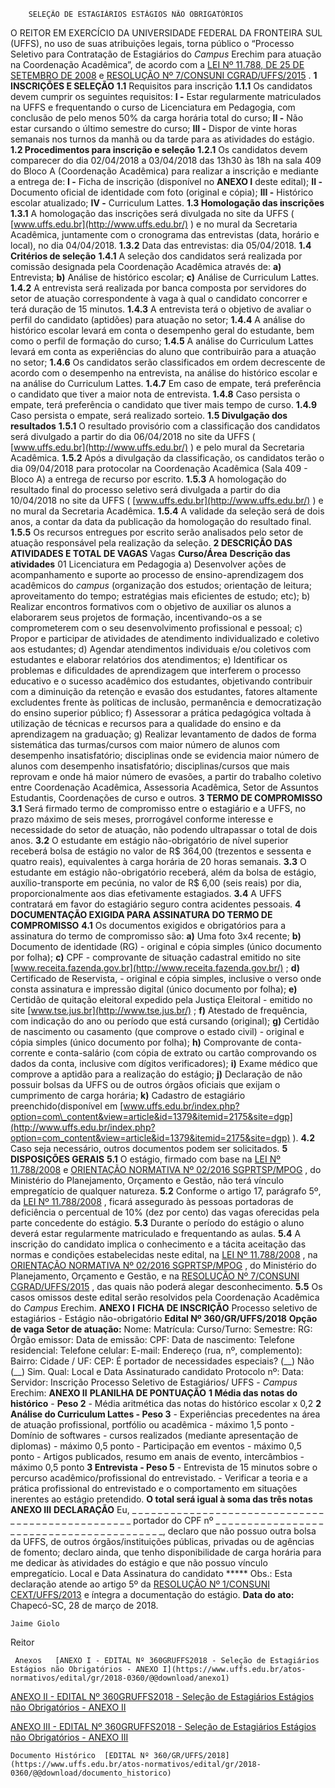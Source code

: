         SELEÇÃO DE ESTAGIÁRIOS ESTÁGIOS NÃO OBRIGATÓRIOS  

 O REITOR EM EXERCÍCIO DA UNIVERSIDADE FEDERAL DA FRONTEIRA SUL (UFFS), no uso de suas atribuições legais, torna público o “Processo Seletivo para Contratação de Estagiários do *Campus* Erechim para atuação na Coordenação Acadêmica”, de acordo com a [LEI Nº 11.788, DE 25 DE SETEMBRO DE 2008](http://www.planalto.gov.br/ccivil_03/_ato2007-2010/2008/lei/l11788.htm) e [RESOLUÇÃO Nº 7/CONSUNI CGRAD/UFFS/2015](https://www.uffs.edu.br/atos-normativos/resolucao/consunicgrad/2015-0007)  .  **1 INSCRIÇÕES E SELEÇÃO**  **1.1** Requisitos para inscrição **1.1.1** Os candidatos devem cumprir os seguintes requisitos: **I -** Estar regularmente matriculados na UFFS e frequentando o curso de Licenciatura em Pedagogia, com conclusão de pelo menos 50% da carga horária total do curso; **II -** Não estar cursando o último semestre do curso; **III -** Dispor de vinte horas semanais nos turnos da manhã ou da tarde para as atividades do estágio. **1.2 Procedimentos para inscrição e seleção**  **1.2.1** Os candidatos devem comparecer do dia 02/04/2018 a 03/04/2018 das 13h30 às 18h na sala 409 do Bloco A (Coordenação Acadêmica) para realizar a inscrição e mediante a entrega de: **I -** Ficha de inscrição (disponível no **ANEXO I** deste edital); **II -** Documento oficial de identidade com foto (original e cópia); **III -** Histórico escolar atualizado; **IV -** Curriculum Lattes. **1.3 Homologação das inscrições**  **1.3.1** A homologação das inscrições será divulgada no site da UFFS ( [www.uffs.edu.br](http://www.uffs.edu.br/)  ) e no mural da Secretaria Acadêmica, juntamente com o cronograma das entrevistas (data, horário e local), no dia 04/04/2018. **1.3.2** Data das entrevistas: dia 05/04/2018. **1.4 Critérios de seleção**  **1.4.1** A seleção dos candidatos será realizada por comissão designada pela Coordenação Acadêmica através de: **a)** Entrevista; **b)** Análise de histórico escolar; **c)** Análise de Curriculum Lattes. **1.4.2** A entrevista será realizada por banca composta por servidores do setor de atuação correspondente à vaga à qual o candidato concorrer e terá duração de 15 minutos. **1.4.3** A entrevista terá o objetivo de avaliar o perfil do candidato (aptidões) para atuação no setor; **1.4.4** A análise do histórico escolar levará em conta o desempenho geral do estudante, bem como o perfil de formação do curso; **1.4.5** A análise do Curriculum Lattes levará em conta as experiências do aluno que contribuirão para a atuação no setor; **1.4.6** Os candidatos serão classificados em ordem decrescente de acordo com o desempenho na entrevista, na análise do histórico escolar e na análise do Curriculum Lattes. **1.4.7** Em caso de empate, terá preferência o candidato que tiver a maior nota de entrevista. **1.4.8** Caso persista o empate, terá preferência o candidato que tiver mais tempo de curso. **1.4.9** Caso persista o empate, será realizado sorteio. **1.5 Divulgação dos resultados**  **1.5.1** O resultado provisório com a classificação dos candidatos será divulgado a partir do dia 06/04/2018 no site da UFFS ( [www.uffs.edu.br](http://www.uffs.edu.br/)  ) e pelo mural da Secretaria Acadêmica. **1.5.2** Após a divulgação da classificação, os candidatos terão o dia 09/04/2018 para protocolar na Coordenação Acadêmica (Sala 409 - Bloco A) a entrega de recurso por escrito. **1.5.3** A homologação do resultado final do processo seletivo será divulgada a partir do dia 10/04/2018 no site da UFFS ( [www.uffs.edu.br](http://www.uffs.edu.br/)  ) e no mural da Secretaria Acadêmica. **1.5.4** A validade da seleção será de dois anos, a contar da data da publicação da homologação do resultado final. **1.5.5** Os recursos entregues por escrito serão analisados pelo setor de atuação responsável pela realização da seleção.  **2 DESCRIÇÃO DAS ATIVIDADES E TOTAL DE VAGAS**      Vagas   **Curso/Área**    **Descrição das atividades**      01   Licenciatura em Pedagogia   a) Desenvolver ações de acompanhamento e suporte ao processo de ensino-aprendizagem dos acadêmicos do *campus* (organização dos estudos; orientação de leitura; aproveitamento do tempo; estratégias mais eficientes de estudo; etc); b) Realizar encontros formativos com o objetivo de auxiliar os alunos a elaborarem seus projetos de formação, incentivando-os a se comprometerem com o seu desenvolvimento profissional e pessoal; c) Propor e participar de atividades de atendimento individualizado e coletivo aos estudantes; d) Agendar atendimentos individuais e/ou coletivos com estudantes e elaborar relatórios dos atendimentos; e) Identificar os problemas e dificuldades de aprendizagem que interferem o processo educativo e o sucesso acadêmico dos estudantes, objetivando contribuir com a diminuição da retenção e evasão dos estudantes, fatores altamente excludentes frente às políticas de inclusão, permanência e democratização do ensino superior público; f) Assessorar a prática pedagógica voltada à utilização de técnicas e recursos para a qualidade do ensino e da aprendizagem na graduação; g) Realizar levantamento de dados de forma sistemática das turmas/cursos com maior número de alunos com desempenho insatisfatório; disciplinas onde se evidencia maior número de alunos com desempenho insatisfatório; disciplinas/cursos que mais reprovam e onde há maior número de evasões, a partir do trabalho coletivo entre Coordenação Acadêmica, Assessoria Acadêmica, Setor de Assuntos Estudantis, Coordenações de curso e outros.      **3 TERMO DE COMPROMISSO**  **3.1** Será firmado termo de compromisso entre o estagiário e a UFFS, no prazo máximo de seis meses, prorrogável conforme interesse e necessidade do setor de atuação, não podendo ultrapassar o total de dois anos. **3.2** O estudante em estágio não-obrigatório de nível superior receberá bolsa de estágio no valor de R$ 364,00 (trezentos e sessenta e quatro reais), equivalentes à carga horária de 20 horas semanais. **3.3** O estudante em estágio não-obrigatório receberá, além da bolsa de estágio, auxílio-transporte em pecúnia, no valor de R$ 6,00 (seis reais) por dia, proporcionalmente aos dias efetivamente estagiados. **3.4** A UFFS contratará em favor do estagiário seguro contra acidentes pessoais.  **4 DOCUMENTAÇÃO EXIGIDA PARA ASSINATURA DO TERMO DE COMPROMISSO**  **4.1** Os documentos exigidos e obrigatórios para a assinatura do termo de compromisso são: **a)** Uma foto 3x4 recente; **b)** Documento de identidade (RG) - original e cópia simples (único documento por folha); **c)** CPF - comprovante de situação cadastral emitido no site [www.receita.fazenda.gov.br](http://www.receita.fazenda.gov.br/)  ; **d)** Certificado de Reservista, - original e cópia simples, inclusive o verso onde consta assinatura e impressão digital (único documento por folha); **e)** Certidão de quitação eleitoral expedido pela Justiça Eleitoral - emitido no site [www.tse.jus.br](http://www.tse.jus.br/)  ; **f)** Atestado de frequência, com indicação do ano ou período que está cursando (original); **g)** Certidão de nascimento ou casamento (que comprove o estado civil) - original e cópia simples (único documento por folha); **h)** Comprovante de conta-corrente e conta-salário (com cópia de extrato ou cartão comprovando os dados da conta, inclusive com dígitos verificadores); **i)** Exame médico que comprove a aptidão para a realização do estágio; **j)** Declaração de não possuir bolsas da UFFS ou de outros órgãos oficiais que exijam o cumprimento de carga horária; **k)** Cadastro de estagiário preenchido(disponível em [www.uffs.edu.br/index.php?option=com\_content&view=article&id=1379&itemid=2175&site=dgp](http://www.uffs.edu.br/index.php?option=com_content&view=article&id=1379&itemid=2175&site=dgp)  ). **4.2** Caso seja necessário, outros documentos podem ser solicitados.  **5 DISPOSIÇÕES GERAIS**  **5.1** O estágio, firmado com base na [LEI Nº 11.788/2008](http://www.planalto.gov.br/ccivil_03/_ato2007-2010/2008/lei/l11788.htm)  e [ORIENTAÇÃO NORMATIVA Nº 02/2016 SGPRTSP/MPOG](http://pesquisa.in.gov.br/imprensa/jsp/visualiza/index.jsp?data=28/06/2016&jornal=1&pagina=44&totalArquivos=56)  , do Ministério do Planejamento, Orçamento e Gestão, não terá vínculo empregatício de qualquer natureza. **5.2** Conforme o artigo 17, parágrafo 5º, da [LEI Nº 11.788/2008](http://www.planalto.gov.br/ccivil_03/_ato2007-2010/2008/lei/l11788.htm)  , ficará assegurado às pessoas portadoras de deficiência o percentual de 10% (dez por cento) das vagas oferecidas pela parte concedente do estágio. **5.3** Durante o período do estágio o aluno deverá estar regularmente matriculado e frequentando as aulas. **5.4** A inscrição do candidato implica o conhecimento e a tácita aceitação das normas e condições estabelecidas neste edital, na [LEI Nº 11.788/2008](http://www.planalto.gov.br/ccivil_03/_ato2007-2010/2008/lei/l11788.htm)  , na [ORIENTAÇÃO NORMATIVA Nº 02/2016 SGPRTSP/MPOG](http://pesquisa.in.gov.br/imprensa/jsp/visualiza/index.jsp?data=28/06/2016&jornal=1&pagina=44&totalArquivos=56)  , do Ministério do Planejamento, Orçamento e Gestão, e na [RESOLUÇÃO Nº 7/CONSUNI CGRAD/UFFS/2015](https://www.uffs.edu.br/atos-normativos/resolucao/consunicgrad/2015-0007)  , das quais não poderá alegar desconhecimento. **5.5** Os casos omissos deste edital serão resolvidos pela Coordenação Acadêmica do *Campus* Erechim.  **ANEXO I**   **FICHA DE INSCRIÇÃO**        Processo seletivo de estagiários - Estágio não-obrigatório **Edital Nº 360/GR/UFFS/2018**      **Opção de vaga Setor de atuação:**      Nome:     Matrícula:   Curso/Turno:   Semestre:     RG:   Órgão emissor:   Data de emissão:     CPF:     Data de nascimento:     Telefone residencial:   Telefone celular:   E-mail:     Endereço (rua, nº, complemento):     Bairro:   Cidade / UF:   CEP:     É portador de necessidades especiais? (\_\_) Não (\_\_) Sim. Qual:         Local e Data   Assinaturado candidato           Protocolo nº:   Data:   Servidor:     Inscrição Processo Seletivo de Estagiários/ UFFS - *Campus* Erechim:      **ANEXO II**   **PLANILHA DE PONTUAÇÃO**   **1 Média das notas do histórico** - **Peso 2**  - Média aritmética das notas do histórico escolar x 0,2  **2 Análise do Curriculum Lattes - Peso 3**  - Experiências precedentes na área de atuação profissional, portfólio ou acadêmica - máximo 1,5 ponto - Domínio de softwares - cursos realizados (mediante apresentação de diplomas) - máximo 0,5 ponto - Participação em eventos - máximo 0,5 ponto - Artigos publicados, resumo em anais de evento, intercâmbios - máximo 0,5 ponto  **3 Entrevista - Peso 5**  - Entrevista de 15 minutos sobre o percurso acadêmico/profissional do entrevistado. - Verificar a teoria e a prática profissional do entrevistado e o comportamento em situações inerentes ao estágio pretendido. **O total será igual à soma das três notas**   **ANEXO III**   **DECLARAÇÃO**   Eu, \_ \_ \_ \_ \_ \_ \_ \_ \_ \_ \_ \_ \_ \_ \_ \_ \_ \_ \_ \_ \_ \_ \_ \_ \_ \_ \_ \_ \_ \_ \_ \_ \_ \_ \_ \_ \_ \_ \_ \_ \_ \_ \_ \_ \_ \_ \_ \_ \_ portador do CPF nº \_ \_ \_ \_ \_ \_ \_ \_ \_ \_ \_ \_ \_ \_ \_ \_ \_ \_ \_ \_ \_ \_ \_ \_ \_ \_ \_ \_ \_ \_ \_ \_ \_ \_ \_ \_ \_ \_ \_ \_ \_, declaro que não possuo outra bolsa da UFFS, de outros órgãos/instituições públicas, privadas ou de agências de fomento; declaro ainda, que tenho disponibilidade de carga horária para me dedicar às atividades do estágio e que não possuo vínculo empregatício.   Local e Data   Assinatura do candidato ***** Obs.: Esta declaração atende ao artigo 5º da [RESOLUÇÃO Nº 1/CONSUNI CEXT/UFFS/2013](https://www.uffs.edu.br/atos-normativos/resolucao/consunicext/2013-0001)  e íntegra a documentação do estágio.    **Data do ato:** Chapecó-SC, 28 de março de 2018.   
 

    Jaime Giolo   
 Reitor 

     Anexos   [ANEXO I - EDITAL Nº 360GRUFFS2018 - Seleção de Estagiários Estágios não Obrigatórios - ANEXO I](https://www.uffs.edu.br/atos-normativos/edital/gr/2018-0360/@@download/anexo1)  

   [ANEXO II - EDITAL Nº 360GRUFFS2018 - Seleção de Estagiários Estágios não Obrigatórios - ANEXO II](https://www.uffs.edu.br/atos-normativos/edital/gr/2018-0360/@@download/anexo2)  

   [ANEXO III - EDITAL Nº 360GRUFFS2018 - Seleção de Estagiários Estágios não Obrigatórios - ANEXO III](https://www.uffs.edu.br/atos-normativos/edital/gr/2018-0360/@@download/anexo3)  

    Documento Histórico  [EDITAL Nº 360/GR/UFFS/2018](https://www.uffs.edu.br/atos-normativos/edital/gr/2018-0360/@@download/documento_historico)     
      